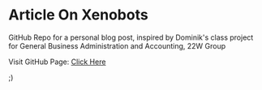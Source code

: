 # Article On Xenobots

GitHub Repo for a personal blog post, inspired by Dominik's class project for General Business Administration and Accounting, 22W Group

Visit GitHub Page: <a href="https://s-mbk.github.io/xenobots/" target="_blank">Click Here</a>

;)
